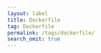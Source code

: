 ```yaml
---
layout: label
title: Dockerfile
tag: Dockerfile
permalink: /tags/dockerfile/
search_omit: true
---
```

